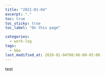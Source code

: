 ```yaml
---
title: "2021-01-04"
excerpt: "."
toc: true
toc_sticky: true
toc_label: "On this page"

categories:
  - work-log
tags:
  - b&o
last_modified_at: 2020-01-04T08:06:00-05:00
---
```


test
